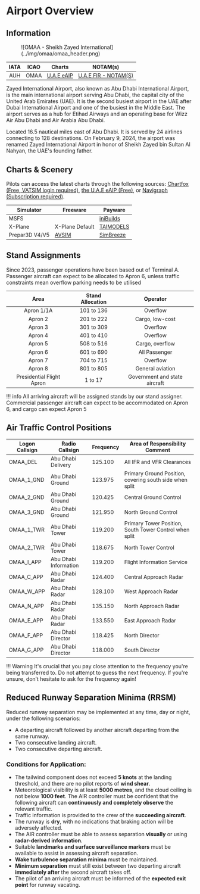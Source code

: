 # Airport Overview
## Information

<figure markdown>
![OMAA - Sheikh Zayed International](../img/omaa/omaa_header.png)
</figure>

| IATA | ICAO | Charts | NOTAM(s) |
|:----:|:----:|:------:|:----------:|
| AUH  | OMAA | [U.A.E eAIP](https://www.gcaa.gov.ae/en/ais/aip-view-package)    | [U.A.E FIR - NOTAM(S) ](https://www.gcaa.gov.ae/en/ais/notice-to-airmen-notam)      |

Zayed International Airport, also known as Abu Dhabi International Airport, is the main international airport serving Abu Dhabi, the capital city of the United Arab Emirates (UAE). It is the second busiest airport in the UAE after Dubai International Airport and one of the busiest in the Middle East. The airport serves as a hub for Etihad Airways and an operating base for Wizz Air Abu Dhabi and Air Arabia Abu Dhabi.

Located 16.5 nautical miles east of Abu Dhabi. It is served by 24 airlines connecting to 128 destinations. On February 9, 2024, the airport was renamed Zayed International Airport in honor of Sheikh Zayed bin Sultan Al Nahyan, the UAE's founding father.

## Charts & Scenery
Pilots can access the latest charts through the following sources: [Chartfox (Free, VATSIM login required)](https://chartfox.org/), [the U.A.E eAIP (Free)](https://www.gcaa.gov.ae/en/ais/aip-view-package), or [Navigraph (Subscription required)](https://navigraph.com/).

| Simulator      | Freeware        | Payware                            |
|----------------|-----------------|------------------------------------|
| MSFS           |                 | [iniBuilds](https://inibuilds.com/products/inibuilds-zayed-omaa-msfs) |
| X-Plane        | X-Plane Default | [TAIMODELS](https://store.x-plane.org/OMAA--Abu-Dhabi-International-Airport_p_1471.html) |
| Prepar3D V4/V5 | [AVSIM](https://library.avsim.net/search.php?SearchTerm=OMAA&CatID=fsxscen&Go=Search) | [SimBreeze](https://secure.simmarket.com/simbreeze-abu-dhabi-omaa-p3d5.phtml) |

## Stand Assignments
Since 2023, passenger operations have been based out of Terminal A. Passenger aircraft can expect to be allocated to Apron 6, unless traffic constraints mean overflow parking needs to be utilised

|            Area           |        Stand Allocation       |     Operator                             |
|:-------------------------:|:-----------------------------:|:----------------------------------------:|
|         Apron 1/1A        |          101 to 136           |       Overflow                           |
|         Apron 2           |          201 to 222           |       Cargo, low-cost                    |
|         Apron 3           |          301 to 309           |       Overflow                           |
|         Apron 4           |          401 to 410           |       Overflow                           |
|         Apron 5           |          508 to 516           |       Cargo, overflow                    |
|         Apron 6           |          601 to 690           |       All Passenger                      |
|         Apron 7           |          704 to 715           |       Overflow                           |
|         Apron 8           |          801 to 805           |       General aviation                   |
| Presidential Flight Apron |          1 to 17              |       Government and state aircraft      |

!!! info
    All arriving aircraft will be assigned stands by our stand assigner. Commercial passenger aircraft can expect to be accommodated on Apron 6, and cargo can expect Apron 5

## Air Traffic Control Positions

| Logon Callsign   | Radio Callsign           | Frequency | Area of Responsibility Comment   |
|------------------|-------------------------|-----------|----------------------------------|
| OMAA_DEL         | Abu Dhabi Delivery      | 125.100   | All IFR and VFR Clearances               |
| OMAA_1_GND       | Abu Dhabi Ground        | 123.975   | Primary Ground Position, covering south side when split             |
| OMAA_2_GND       | Abu Dhabi Ground        | 120.425   | Central Ground Control           |
| OMAA_3_GND       | Abu Dhabi Ground        | 121.950   | North Ground Control             |
| OMAA_1_TWR       | Abu Dhabi Tower         | 119.200   | Primary Tower Position, South Tower Control when split              |
| OMAA_2_TWR       | Abu Dhabi Tower         | 118.675   | North Tower Control              |
| OMAA_I_APP       | Abu Dhabi Information   | 119.200   | Flight Information Service       |
| OMAA_C_APP       | Abu Dhabi Radar         | 124.400   | Central Approach Radar           |
| OMAA_W_APP       | Abu Dhabi Radar         | 128.100   | West Approach Radar              |
| OMAA_N_APP       | Abu Dhabi Radar         | 135.150   | North Approach Radar             |
| OMAA_E_APP       | Abu Dhabi Radar         | 133.550   | East Approach Radar              |
| OMAA_F_APP       | Abu Dhabi Director      | 118.425   | North Director                   |
| OMAA_G_APP       | Abu Dhabi Director      | 118.000   | South Director                   |

!!! Warning
    It's crucial that you pay close attention to the frequency you're being transferred to. Do not attempt to guess the next frequency. If you're unsure, don’t hesitate to ask for the frequency again!

## Reduced Runway Separation Minima (RRSM)
Reduced runway separation may be implemented at any time, day or night, under the following scenarios:

- A departing aircraft followed by another aircraft departing from the same runway.
- Two consecutive landing aircraft.
- Two consecutive departing aircraft.

### Conditions for Application:

- The tailwind component does not exceed **5 knots** at the landing threshold, and there are no pilot reports of **wind shear**.
- Meteorological visibility is at least **5000 metres**, and the cloud ceiling is not below **1000 feet**. The AIR controller must be confident that the following aircraft can **continuously and completely observe** the relevant traffic.
- Traffic information is provided to the crew of the **succeeding aircraft**.
- The runway is **dry**, with no indications that braking action will be adversely affected.
- The AIR controller must be able to assess separation **visually** or using **radar-derived information**.
- Suitable **landmarks and surface surveillance markers** must be available to assist in assessing aircraft separation.
- **Wake turbulence separation minima** must be maintained.
- **Minimum separation** must still exist between two departing aircraft **immediately after** the second aircraft takes off.
- The pilot of an arriving aircraft must be informed of the **expected exit point** for runway vacating.